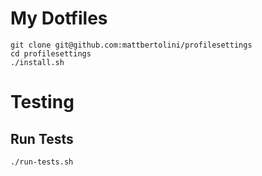 # My Dotfiles

```shell
git clone git@github.com:mattbertolini/profilesettings
cd profilesettings
./install.sh
```

# Testing

## Run Tests

```shell
./run-tests.sh
```